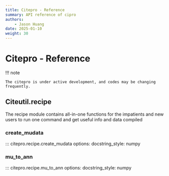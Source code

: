 ```yaml
---
title: Citepro - Reference
summary: API reference of cipro
authors:
    - Jason Huang
date: 2025-01-10
weight: 30
---
```


# Citepro - Reference

!!! note

    The citepro is under active development, and codes may be changing frequently.

## Citeutil.recipe
The recipe module contains all-in-one functions for the impatients and new users to run one command and get useful info and data compiled

### create_mudata
::: citepro.recipe.create_mudata
    options:
        docstring_style: numpy

### mu_to_ann
::: citepro.recipe.mu_to_ann
    options:
        docstring_style: numpy
